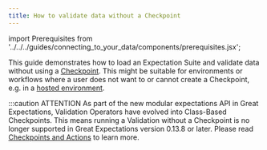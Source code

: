 ```yaml
---
title: How to validate data without a Checkpoint
---
```

import Prerequisites from '../../../guides/connecting_to_your_data/components/prerequisites.jsx';

This guide demonstrates how to load an Expectation Suite and validate data without using a [Checkpoint](../checkpoints/how_to_create_a_new_checkpoint). This might be suitable for environments or workflows where a user does not want to or cannot create a Checkpoint, e.g. in a [hosted environment](../../../deployment_patterns/how_to_instantiate_a_data_context_hosted_environment).

:::caution ATTENTION
As part of the new modular expectations API in Great Expectations, Validation Operators have evolved into Class-Based Checkpoints. This means running a Validation without a Checkpoint is no longer supported in Great Expectations version 0.13.8 or later. Please read [Checkpoints and Actions](../../../reference/checkpoints_and_actions) to learn more.
